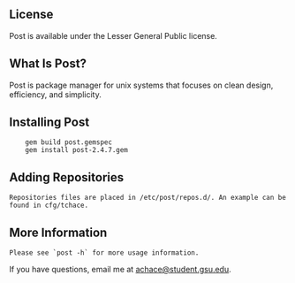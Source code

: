## License

Post is available under the Lesser General Public license.

## What Is Post?

Post is package manager for unix systems that focuses on clean design, efficiency, and simplicity.

## Installing Post

        gem build post.gemspec
        gem install post-2.4.7.gem

## Adding Repositories
	
	Repositories files are placed in /etc/post/repos.d/. An example can be found in cfg/tchace.

## More Information
	
	Please see `post -h` for more usage information.

If you have questions, email me at <achace@student.gsu.edu>.
